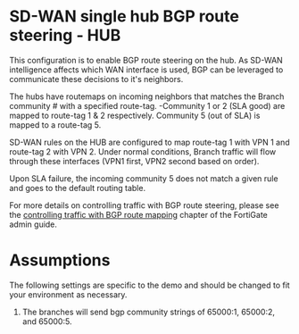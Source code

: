 # SD-WAN single hub BGP route steering - HUB

This configuration is to enable BGP route steering on the hub. As SD-WAN intelligence affects which WAN interface is used, BGP can be leveraged to communicate these decisions to it's neighbors.

The hubs have routemaps on incoming neighbors that matches the Branch community # with a specified route-tag. 
-Community 1 or 2 (SLA good) are mapped to route-tag 1 & 2 respectively. 
Community 5 (out of SLA) is mapped to a route-tag 5. 

SD-WAN rules on the HUB are configured to map route-tag 1 with VPN 1 and route-tag 2 with VPN 2. Under normal conditions, Branch traffic will flow through these interfaces (VPN1 first, VPN2 second based on order). 

Upon SLA failure, the incoming community 5 does not match a given rule and goes to the default routing table. 

For more details on controlling traffic with BGP route steering, please see the [controlling traffic with BGP route mapping](https://docs.fortinet.com/document/fortigate/7.0.5/administration-guide/256748/controlling-traffic-with-bgp-route-mapping-and-service-rules) chapter of the FortiGate admin guide. 

# Assumptions

The following settings are specific to the demo and should be changed to fit your environment as necessary.

1) The branches will send bgp community strings of 65000:1, 65000:2, and 65000:5.
